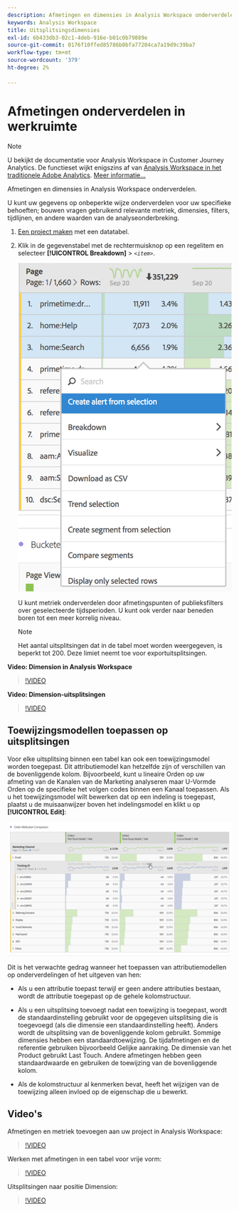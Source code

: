 ```yaml
---
description: Afmetingen en dimensies in Analysis Workspace onderverdelen.
keywords: Analysis Workspace
title: Uitsplitsingsdimensies
exl-id: 6b433db3-02c1-4deb-916e-b01c0b79889e
source-git-commit: 0176f10ffed85786b0bfa77204ca7a19d9c39ba7
workflow-type: tm+mt
source-wordcount: '379'
ht-degree: 2%

---
```


# Afmetingen onderverdelen in werkruimte

>[!NOTE]
>
>U bekijkt de documentatie voor Analysis Workspace in Customer Journey Analytics. De functieset wijkt enigszins af van [Analysis Workspace in het traditionele Adobe Analytics](https://experienceleague.adobe.com/docs/analytics/analyze/analysis-workspace/home.html). [Meer informatie...](/help/getting-started/cja-aa.md)

Afmetingen en dimensies in Analysis Workspace onderverdelen.

U kunt uw gegevens op onbeperkte wijze onderverdelen voor uw specifieke behoeften; bouwen vragen gebruikend relevante metriek, dimensies, filters, tijdlijnen, en andere waarden van de analyseonderbreking.

1. [Een project maken](/help/analysis-workspace/home.md) met een datatabel.
1. Klik in de gegevenstabel met de rechtermuisknop op een regelitem en selecteer **[!UICONTROL Breakdown]** > *`<item>`*.

   ![Stap Resultaat](assets/fa_data_table_actions.png)

   U kunt metriek onderverdelen door afmetingspunten of publieksfilters over geselecteerde tijdsperioden. U kunt ook verder naar beneden boren tot een meer korrelig niveau.

   >[!NOTE]
   >
   >Het aantal uitsplitsingen dat in de tabel moet worden weergegeven, is beperkt tot 200. Deze limiet neemt toe voor exportuitsplitsingen.

**Video: Dimension in Analysis Workspace**

>[!VIDEO](https://video.tv.adobe.com/v/23971)

**Video: Dimension-uitsplitsingen**

>[!VIDEO](https://video.tv.adobe.com/v/23969)

## Toewijzingsmodellen toepassen op uitsplitsingen

Voor elke uitsplitsing binnen een tabel kan ook een toewijzingsmodel worden toegepast. Dit attributiemodel kan hetzelfde zijn of verschillen van de bovenliggende kolom. Bijvoorbeeld, kunt u lineaire Orden op uw afmeting van de Kanalen van de Marketing analyseren maar U-Vormde Orden op de specifieke het volgen codes binnen een Kanaal toepassen. Als u het toewijzingsmodel wilt bewerken dat op een indeling is toegepast, plaatst u de muisaanwijzer boven het indelingsmodel en klikt u op **[!UICONTROL Edit]**:

![Onderbrekingsinstellingen](assets/breakdown_settings.png)

Dit is het verwachte gedrag wanneer het toepassen van attributiemodellen op onderverdelingen of het uitgeven van hen:

* Als u een attributie toepast terwijl er geen andere attributies bestaan, wordt de attributie toegepast op de gehele kolomstructuur.

* Als u een uitsplitsing toevoegt nadat een toewijzing is toegepast, wordt de standaardinstelling gebruikt voor de opgegeven uitsplitsing die is toegevoegd (als die dimensie een standaardinstelling heeft). Anders wordt de uitsplitsing van de bovenliggende kolom gebruikt. Sommige dimensies hebben een standaardtoewijzing. De tijdafmetingen en de referentie gebruiken bijvoorbeeld Gelijke aanraking. De dimensie van het Product gebruikt Last Touch. Andere afmetingen hebben geen standaardwaarde en gebruiken de toewijzing van de bovenliggende kolom.

* Als de kolomstructuur al kenmerken bevat, heeft het wijzigen van de toewijzing alleen invloed op de eigenschap die u bewerkt.

## Video&#39;s

Afmetingen en metriek toevoegen aan uw project in Analysis Workspace:

>[!VIDEO](https://video.tv.adobe.com/v/30606)

Werken met afmetingen in een tabel voor vrije vorm:

>[!VIDEO](https://video.tv.adobe.com/v/40179)

Uitsplitsingen naar positie Dimension:

>[!VIDEO](https://video.tv.adobe.com/v/24033)

